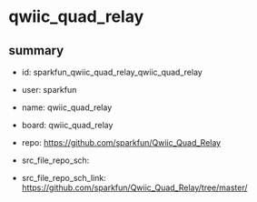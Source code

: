 # qwiic_quad_relay
 
## summary 
* id: sparkfun_qwiic_quad_relay_qwiic_quad_relay
* user: sparkfun
* name: qwiic_quad_relay
* board: qwiic_quad_relay
* repo: https://github.com/sparkfun/Qwiic_Quad_Relay



* src_file_repo_sch: 
* src_file_repo_sch_link: https://github.com/sparkfun/Qwiic_Quad_Relay/tree/master/






